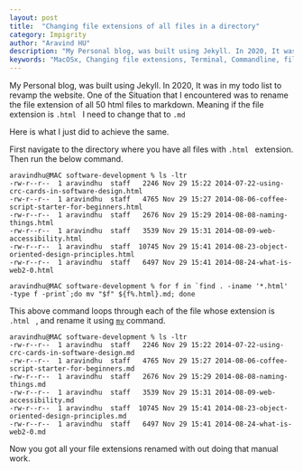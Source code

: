 ```yaml
---
layout: post
title:  "Changing file extensions of all files in a directory"
category: Impigrity
author: "Aravind HU"
description: "My Personal blog, was built using Jekyll. In 2020, It was in my todo list to revamp the website. One of the Situation that I encountered was to rename the file extension of all 50 html files to markdown"
keywords: "MacOSx, Changing file extensions, Terminal, Commandline, file extensions of all files in a directory"
---
```


My Personal blog, was built using Jekyll. In 2020, It was in my todo list to revamp the website.
One of the Situation that I encountered was to rename the file extension of all 50 html files to markdown. 
Meaning if the file extension is ```.html ``` I need to change that to ```.md ```

Here is what I just did to achieve the same.

First navigate to the directory where you have all files with ```.html ``` extension. Then run the below command.

```
aravindhu@MAC software-development % ls -ltr
-rw-r--r--  1 aravindhu  staff   2246 Nov 29 15:22 2014-07-22-using-crc-cards-in-software-design.html
-rw-r--r--  1 aravindhu  staff   4765 Nov 29 15:27 2014-08-06-coffee-script-starter-for-beginners.html
-rw-r--r--  1 aravindhu  staff   2676 Nov 29 15:29 2014-08-08-naming-things.html
-rw-r--r--  1 aravindhu  staff   3539 Nov 29 15:31 2014-08-09-web-accessibility.html
-rw-r--r--  1 aravindhu  staff  10745 Nov 29 15:41 2014-08-23-object-oriented-design-principles.html
-rw-r--r--  1 aravindhu  staff   6497 Nov 29 15:41 2014-08-24-what-is-web2-0.html
```

```
aravindhu@MAC software-development % for f in `find . -iname '*.html' -type f -print`;do mv "$f" ${f%.html}.md; done
```

This above command loops through each of the file whose extension is ```.html ``` , and rename it using [```mv```]([https://en.wikipedia.org/wiki/Mv]) command. 

```
aravindhu@MAC software-development % ls -ltr
-rw-r--r--  1 aravindhu  staff   2246 Nov 29 15:22 2014-07-22-using-crc-cards-in-software-design.md
-rw-r--r--  1 aravindhu  staff   4765 Nov 29 15:27 2014-08-06-coffee-script-starter-for-beginners.md
-rw-r--r--  1 aravindhu  staff   2676 Nov 29 15:29 2014-08-08-naming-things.md
-rw-r--r--  1 aravindhu  staff   3539 Nov 29 15:31 2014-08-09-web-accessibility.md
-rw-r--r--  1 aravindhu  staff  10745 Nov 29 15:41 2014-08-23-object-oriented-design-principles.md
-rw-r--r--  1 aravindhu  staff   6497 Nov 29 15:41 2014-08-24-what-is-web2-0.md
```

Now you got all your file extensions renamed with out doing that manual work.